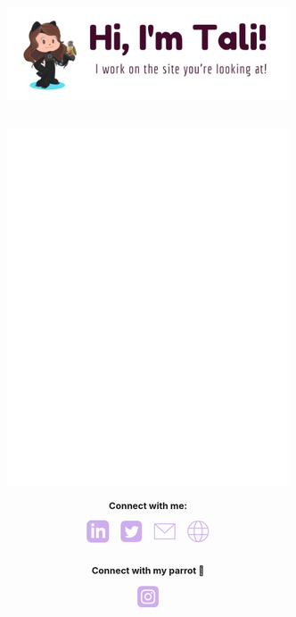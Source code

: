 <div align="center">
    <img src="./img/talibanner.png">
</div>
<br>
<br>

<p align="center"><img src="./github-metrics.svg"></p>


<h3 align="center">Connect with me:</h3>
    <div align="center" display="block">
        <a href="https://linkedin.com/in/taliherzka" target="blank"><img align="center" src="./img/iconmonstr-linkedin-3-48.png" alt="LinkedIn: www.linkedin.com/in/taliherzka" height="40" /></a>
        &nbsp&nbsp&nbsp
        <a href="https://twitter.com/therzka" target="blank"><img align="center" src="./img/iconmonstr-twitter-3-48.png" alt="Twitter: www.twitter.com/therzka" height="40" /></a>
        &nbsp&nbsp&nbsp
        <a href="mailto:taliherzka@gmail.com"><img align="center" src="./img/iconmonstr-mail-thin-48.png" alt="email: taliherzka@gmail.com" height="40" /></a>
        &nbsp&nbsp&nbsp
        <a href="https://taliherzka.com"><img align="center" src="./img/iconmonstr-globe-thin-48.png" alt="website: thttps://taliherzka.com>" height="40" /></a>
    </div>
    <br \>
    <h3 align="center">Connect with my parrot 🦜 </h3>
        <div align="center" display="block">
            <a href="https://instagram.com/featheredmango" target="blank"><img align="center" src="./img/iconmonstr-instagram-13-48.png" alt="LinkedIn: www.instagram.com/featheredmango" height="40" /></a>
        </div>
